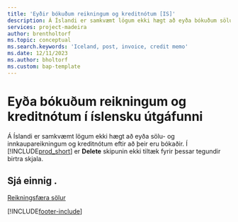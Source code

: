 ```yaml
---
title: 'Eyðir bókuðum reikningum og kreditnótum [IS]'
description: Á Íslandi er samkvæmt lögum ekki hægt að eyða bókuðum sölu- og innkaupareikningum og kreditnótum.
services: project-madeira
author: brentholtorf
ms.topic: conceptual
ms.search.keywords: 'Iceland, post, invoice, credit memo'
ms.date: 12/11/2023
ms.author: bholtorf
ms.custom: bap-template
---
```

# Eyða bókuðum reikningum og kreditnótum í íslensku útgáfunni

Á Íslandi er samkvæmt lögum ekki hægt að eyða sölu- og innkaupareikningum og kreditnótum eftir að þeir eru bókaðir. Í [!INCLUDE[prod_short](../../includes/prod_short.md)] er **Delete** skipunin ekki tiltæk fyrir þessar tegundir birtra skjala.

## Sjá einnig .  

[Reikningsfæra sölur](../../sales-how-invoice-sales.md)


[!INCLUDE[footer-include](../../includes/footer-banner.md)]